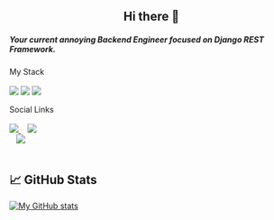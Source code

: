 
<h2 align='center'> 
  Hi there 👋  
</h2>

<h5> 
  Your current annoying Backend Engineer focused on Django REST Framework. 
</h5>

<p>
My Stack<br/><br/>
  <img src="https://img.shields.io/badge/JavaScript-323330?style=for-the-badge&logo=javascript&logoColor=F7DF1E" />
  <img src="https://img.shields.io/badge/Python-323330?style=for-the-badge&logo=python&logoColor=f7ca3e" />
  <img src="https://img.shields.io/badge/Django-323330?style=for-the-badge&logo=django&logoColor=092d1f" />
</p>

<p >
  
  Social Links<br/><br/> 
  <a href="https://www.linkedin.com/in/fortunetede/">
    <img src="https://img.shields.io/badge/linkedin-%230077B5.svg?&style=for-the-badge&logo=linkedin&logoColor=white" />
  </a>&nbsp;&nbsp;
  <a href="https://instagram.com/fortunetede">
    <img src="https://img.shields.io/badge/instagram-%23E4405F.svg?&style=for-the-badge&logo=instagram&logoColor=white" />        
  </a>&nbsp;&nbsp;
  <a href="https://twitter.com/_fortunetede">
    <img src="https://img.shields.io/badge/Twitter-1DA1F2?style=for-the-badge&logo=twitter&logoColor=white" />        
  </a>&nbsp;&nbsp;
  
</p>

## 📈 GitHub Stats 

[![My GitHub stats](https://github-readme-stats.vercel.app/api?username=fortunetede)](https://github.com/fortunetede)



